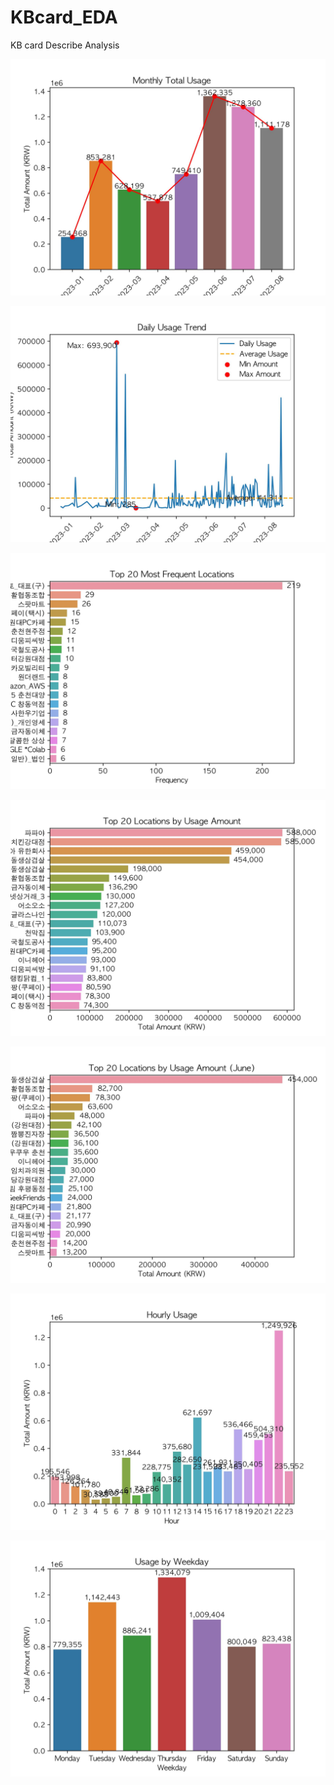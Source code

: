 # KBcard_EDA
KB card Describe Analysis


![Alt text](result_image/1.(%EC%83%81%EB%B0%98%EA%B8%B0)%EC%9B%94%EA%B0%84%EC%B9%B4%EB%93%9C%EC%82%AC%EC%9A%A9%EB%9F%89.jpeg)

![Alt text](result_image/2.(%EC%83%81%EB%B0%98%EA%B8%B0)%EC%9D%BC%EB%B3%84%EC%B9%B4%EB%93%9C%EC%82%AC%EC%9A%A9%EB%9F%89.jpeg)

![Alt text](result_image/3.(%EC%83%81%EB%B0%98%EA%B8%B0)%EB%B9%88%EB%8F%84%EB%B3%84%EC%B9%B4%EB%93%9C%EC%82%AC%EC%9A%A9%EB%9F%89.jpeg)

![Alt text](result_image/4.1.(%EC%83%81%EB%B0%98%EA%B8%B0)%EC%82%AC%EC%9A%A9%EC%B2%98%EA%B8%B0%EC%A4%80%EC%B9%B4%EB%93%9C%EC%82%AC%EC%9A%A9%EB%9F%89.jpeg)

![Alt text](<result_image/4.2.(6월)사용량기준 사용처 순위 시각화.jpeg>)

![Alt text](<result_image/5.(상반기)시간대별 사용량.jpeg>)

![Alt text](<result_image/6.(상반기)요일별 사용량 시각화.jpeg>)